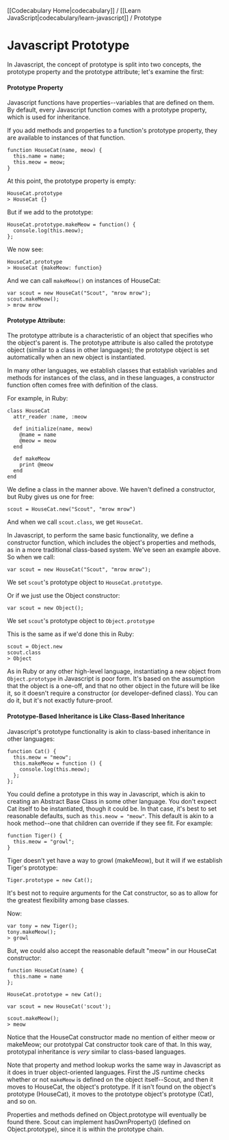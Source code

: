 [[Codecabulary Home|codecabulary]] / [[Learn JavaScript|codecabulary/learn-javascript]] / Prototype

# Javascript Prototype

In Javascript, the concept of prototype is split into two concepts, the prototype property and the prototype attribute; let's examine the first:

#### Prototype Property
Javascript functions have properties--variables that are defined on them. By default, every Javascript function comes with a prototype property, which is used for inheritance.

If you add methods and properties to a function's prototype property, they are available to instances of that function.

	function HouseCat(name, meow) {
	  this.name = name;
	  this.meow = meow;
	}
	
At this point, the prototype property is empty:

	HouseCat.prototype
	> HouseCat {}
	
But if we add to the prototype:

	HouseCat.prototype.makeMeow = function() {
	  console.log(this.meow);
	};
	
We now see:

	HouseCat.prototype
	> HouseCat {makeMeow: function}
	
And we can call `makeMeow()` on instances of HouseCat:

	var scout = new HouseCat("Scout", "mrow mrow");
	scout.makeMeow();
	> mrow mrow
	
#### Prototype Attribute:
The prototype attribute is a characteristic of an object that specifies who the object's parent is. The prototype attribute is also called the prototype object (similar to a class in other languages); the prototype object is set automatically when an new object is instantiated.

In many other languages, we establish classes that establish variables and methods for instances of the class, and in these languages, a constructor function often comes free with definition of the class.

For example, in Ruby:

	class HouseCat
	  attr_reader :name, :meow
	  
	  def initialize(name, meow)
	    @name = name
	    @meow = meow
	  end 
	  
	  def makeMeow
	    print @meow
	  end
	end
	
We define a class in the manner above. We haven't defined a constructor, but Ruby gives us one for free:

	scout = HouseCat.new("Scout", "mrow mrow")
	
And when we call `scout.class`, we get `HouseCat`.

In Javascript, to perform the same basic functionality, we define a constructor function, which includes the object's properties and methods, as in a more traditional class-based system. We've seen an example above. So when we call:

	var scout = new HouseCat("Scout", "mrow mrow");
	
We set `scout`'s prototype object to `HouseCat.prototype`.

Or if we just use the Object constructor:

	var scout = new Object();
	
We set `scout`'s prototype object to `Object.prototype`

This is the same as if we'd done this in Ruby:

	scout = Object.new
	scout.class
	> Object
	
As in Ruby or any other high-level language, instantiating a new object from `Object.prototype` in Javascript is poor form. It's based on the assumption that the object is a one-off, and that no other object in the future will be like it, so it doesn't require a constructor (or developer-defined class). You can do it, but it's not exactly future-proof. 

#### Prototype-Based Inheritance is Like Class-Based Inheritance
Javascript's prototype functionality is akin to class-based inheritance in other languages:

	function Cat() {
	  this.meow = "meow";
	  this.makeMeow = function () {
	    console.log(this.meow);
	  };
	};
	
You could define a prototype in this way in Javascript, which is akin to creating an Abstract Base Class in some other language. You don't expect Cat itself to be instantiated, though it could be. In that case, it's best to set reasonable defaults, such as `this.meow = "meow"`. This default is akin to a hook method--one that children can override if they see fit. For example:

	function Tiger() {
	  this.meow = "growl";
	}
	
Tiger doesn't yet have a way to growl (makeMeow), but it will if we establish Tiger's prototype:

	Tiger.prototype = new Cat();
	
It's best not to require arguments for the Cat constructor, so as to allow for the greatest flexibility among base classes.

Now:

	var tony = new Tiger();
	tony.makeMeow();
	> growl
	
But, we could also accept the reasonable default "meow" in our HouseCat constructor:

	function HouseCat(name) {
	  this.name = name
	};
	
	HouseCat.prototype = new Cat();
	
	var scout = new HouseCat('scout');
	
	scout.makeMeow();
	> meow
	
Notice that the HouseCat constructor made no mention of either meow or makeMeow; our prototypal Cat constructor took care of that. In this way, prototypal inheritance is _very_ similar to class-based languages. 

Note that property and method lookup works the same way in Javascript as it does in truer object-oriented languages. First the JS runtime checks whether or not `makeMeow` is defined on the object itself--Scout, and then it moves to HouseCat, the object's prototype. If it isn't found on the object's prototype (HouseCat), it moves to the prototype object's prototype (Cat), and so on. 

Properties and methods defined on Object.prototype will eventually be found there. Scout can implement hasOwnProperty() (defined on Object.prototype), since it is within the prototype chain. 
	

